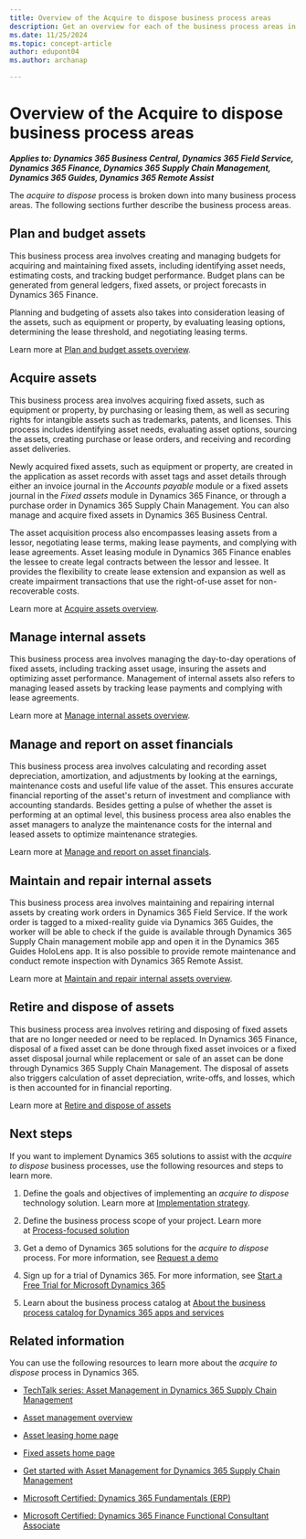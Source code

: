 ```yaml
---
title: Overview of the Acquire to dispose business process areas
description: Get an overview for each of the business process areas in the Acquire to dispose end-to-end business process in Dynamics 365 solutions.
ms.date: 11/25/2024
ms.topic: concept-article
author: edupont04
ms.author: archanap

---
```


# Overview of the Acquire to dispose business process areas

***Applies to: Dynamics 365 Business Central, Dynamics 365 Field Service, Dynamics 365 Finance, Dynamics 365 Supply Chain Management, Dynamics 365 Guides, Dynamics 365 Remote Assist***

The *acquire to dispose* process is broken down into many business process areas. The following sections further describe the business process areas.

## Plan and budget assets

This business process area involves creating and managing budgets for acquiring and maintaining fixed assets, including identifying asset needs, estimating costs, and tracking budget performance. Budget plans can be generated from general ledgers, fixed assets, or project forecasts in Dynamics 365 Finance.

Planning and budgeting of assets also takes into consideration leasing of the assets, such as equipment or property, by evaluating leasing options, determining the lease threshold, and negotiating leasing terms.  

Learn more at [Plan and budget assets overview](acquire-to-dispose-plan-budget-assets-overview.md).

## Acquire assets

This business process area involves acquiring fixed assets, such as equipment or property, by purchasing or leasing them, as well as securing rights for intangible assets such as trademarks, patents, and licenses. This process includes identifying asset needs, evaluating asset options, sourcing the assets, creating purchase or lease orders, and receiving and recording asset deliveries.

Newly acquired fixed assets, such as equipment or property, are created in the application as asset records with asset tags and asset details through either an invoice journal in the *Accounts payable* module or a fixed assets journal in the *Fixed assets* module in Dynamics 365 Finance, or through a purchase order in Dynamics 365 Supply Chain Management. You can also manage and acquire fixed assets in Dynamics 365 Business Central.

The asset acquisition process also encompasses leasing assets from a lessor, negotiating lease terms, making lease payments, and complying with lease agreements. Asset leasing module in Dynamics 365 Finance enables the lessee to create legal contracts between the lessor and lessee. It provides the flexibility to create lease extension and expansion as well as create impairment transactions that use the right-of-use asset for non-recoverable costs.  

Learn more at [Acquire assets overview](acquire-to-dispose-acquire-assets-overview.md).

## Manage internal assets

This business process area involves managing the day-to-day operations of fixed assets, including tracking asset usage, insuring the assets and optimizing asset performance. Management of internal assets also refers to managing leased assets by tracking lease payments and complying with lease agreements.  

Learn more at [Manage internal assets overview](acquire-to-dispose-manage-internal-assets.md).  

## Manage and report on asset financials

This business process area involves calculating and recording asset depreciation, amortization, and adjustments by looking at the earnings, maintenance costs and useful life value of the asset. This ensures accurate financial reporting of the asset's return of investment and compliance with accounting standards. Besides getting a pulse of whether the asset is performing at an optimal level, this business process area also enables the asset managers to analyze the maintenance costs for the internal and leased assets to optimize maintenance strategies. 

Learn more at [Manage and report on asset financials](aquire-to-dispose-manage-report-asset-financials.md).  

## Maintain and repair internal assets

This business process area involves maintaining and repairing internal assets by creating work orders in Dynamics 365 Field Service. If the work order is tagged to a mixed-reality guide via Dynamics 365 Guides, the worker will be able to check if the guide is available through Dynamics 365 Supply Chain management mobile app and open it in the Dynamics 365 Guides HoloLens app. It is also possible to provide remote maintenance and conduct remote inspection with Dynamics 365 Remote Assist.  

Learn more at [Maintain and repair internal assets overview](acquire-to-dispose-maintain-repair-internal-asset.md).  

## Retire and dispose of assets

This business process area involves retiring and disposing of fixed assets that are no longer needed or need to be replaced. In Dynamics 365 Finance, disposal of a fixed asset can be done through fixed asset invoices or a fixed asset disposal journal while replacement or sale of an asset can be done through Dynamics 365 Supply Chain Management. The disposal of assets also triggers calculation of asset depreciation, write-offs, and losses, which is then accounted for in financial reporting.  

Learn more at [Retire and dispose of assets](acquire-to-dispose-retire-dispose-assets.md)  

## Next steps

If you want to implement Dynamics 365 solutions to assist with the *acquire to dispose* business processes, use the following resources and steps to learn more.

1. Define the goals and objectives of implementing an *acquire to dispose* technology solution. Learn more at [Implementation strategy](../implementation-guide/implementation-strategy.md).

2. Define the business process scope of your project. Learn more at [Process-focused solution](../implementation-guide/process-focused-solution.md)

3. Get a demo of Dynamics 365 solutions for the *acquire to dispose* process. For more information, see [Request a demo](https://dynamics.microsoft.com/)

4. Sign up for a trial of Dynamics 365. For more information, see [Start a Free Trial for Microsoft Dynamics 365](https://www.microsoft.com/dynamics-365/free-trial)

5. Learn about the business process catalog at [About the business process catalog for Dynamics 365 apps and services](about.md)  

## Related information

You can use the following resources to learn more about the *acquire to dispose* process in Dynamics 365.

- [TechTalk series: Asset Management in Dynamics 365 Supply Chain Management](https://community.dynamics.com/blogs/post/?postid=cd219602-2708-4b4a-9d62-3af9b4e63e10)

- [Asset management overview](/dynamics365/supply-chain/asset-management/)

- [Asset leasing home page](/dynamics365/finance/asset-leasing/asset-leasing-homepage)

- [Fixed assets home page](/dynamics365/finance/fixed-assets/fixed-assets)

- [Get started with Asset Management for Dynamics 365 Supply Chain Management](/training/modules/get-started-asset-management/)

- [Microsoft Certified: Dynamics 365 Fundamentals (ERP)](/certifications/d365-fundamentals-finance-and-operations-apps-erp/)

- [Microsoft Certified: Dynamics 365 Finance Functional Consultant Associate](/certifications/d365-functional-consultant-financials/)

<!--## Tags
*Stakeholders:* Accounts payable, Accounts receivable, Administrative, Audit, Customer services, Finance, Human Resources, Merchandising, Operations, Production, Project Management, Purchasing, Retail Store Operations, Service Operations, Treasury

*Products:* Dynamics 365 Field Service, Dynamics 365 Finance, Dynamics 365 Supply Chain Management, Dynamics 365 Guides, Dynamics 365 Remote Assist
